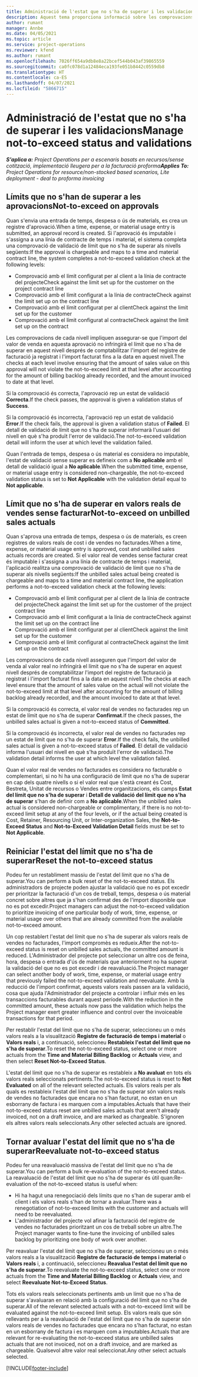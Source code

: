 ```yaml
---
title: Administració de l'estat que no s'ha de superar i les validacions
description: Aquest tema proporciona informació sobre les comprovacions de límits que no s'han d'excedir realitzades al Project Operations.
author: rumant
manager: Annbe
ms.date: 04/05/2021
ms.topic: article
ms.service: project-operations
ms.reviewer: kfend
ms.author: rumant
ms.openlocfilehash: 7026ff654a9db8e8a22bcef544b043af39865559
ms.sourcegitcommit: ca0fc078d1a12484eca193fe051b8442c0559db8
ms.translationtype: HT
ms.contentlocale: ca-ES
ms.lasthandoff: 04/07/2021
ms.locfileid: "5866715"
---
```

# <a name="manage-not-to-exceed-status-and-validations"></a><span data-ttu-id="7e9aa-103">Administració de l'estat que no s'ha de superar i les validacions</span><span class="sxs-lookup"><span data-stu-id="7e9aa-103">Manage not-to-exceed status and validations</span></span> 

<span data-ttu-id="7e9aa-104">_**S'aplica a:** Project Operations per a escenaris basats en recursos/sense cotització, implementació lleugera per a la facturació proforma_</span><span class="sxs-lookup"><span data-stu-id="7e9aa-104">_**Applies To:** Project Operations for resource/non-stocked based scenarios, Lite deployment - deal to proforma invoicing_</span></span>

## <a name="not-to-exceed-on-approvals"></a><span data-ttu-id="7e9aa-105">Límits que no s'han de superar a les aprovacions</span><span class="sxs-lookup"><span data-stu-id="7e9aa-105">Not-to-exceed on approvals</span></span>

<span data-ttu-id="7e9aa-106">Quan s'envia una entrada de temps, despesa o ús de materials, es crea un registre d'aprovació.</span><span class="sxs-lookup"><span data-stu-id="7e9aa-106">When a time, expense, or material usage entry is submitted, an approval record is created.</span></span> <span data-ttu-id="7e9aa-107">Si l'aprovació és imputable i s'assigna a una línia de contracte de temps i material, el sistema completa una comprovació de validació de límit que no s'ha de superar als nivells següents:</span><span class="sxs-lookup"><span data-stu-id="7e9aa-107">If the approval is chargeable and maps to a time and material contract line, the system completes a not-to-exceed validation check at the following levels:</span></span>

  - <span data-ttu-id="7e9aa-108">Comprovació amb el límit configurat per al client a la línia de contracte del projecte</span><span class="sxs-lookup"><span data-stu-id="7e9aa-108">Check against the limit set up for the customer on the project contract line</span></span>
  - <span data-ttu-id="7e9aa-109">Comprovació amb el límit configurat a la línia de contracte</span><span class="sxs-lookup"><span data-stu-id="7e9aa-109">Check against the limit set up on the contract line</span></span>
  - <span data-ttu-id="7e9aa-110">Comprovació amb el límit configurat per al client</span><span class="sxs-lookup"><span data-stu-id="7e9aa-110">Check against the limit set up for the customer</span></span>
  - <span data-ttu-id="7e9aa-111">Comprovació amb el límit configurat al contracte</span><span class="sxs-lookup"><span data-stu-id="7e9aa-111">Check against the limit set up on the contract</span></span>

<span data-ttu-id="7e9aa-112">Les comprovacions de cada nivell impliquen assegurar-se que l'import del valor de venda en aquesta aprovació no infringirà el límit que no s'ha de superar en aquest nivell després de comptabilitzar l'import del registre de facturació ja registrat i l'import facturat fins a la data en aquest nivell.</span><span class="sxs-lookup"><span data-stu-id="7e9aa-112">The checks at each level involve ensuring that the amount of sales value on this approval will not violate the not-to-exceed limit at that level after accounting for the amount of billing backlog already recorded, and the amount invoiced to date at that level.</span></span>

<span data-ttu-id="7e9aa-113">Si la comprovació és correcta, l'aprovació rep un estat de validació **Correcta**.</span><span class="sxs-lookup"><span data-stu-id="7e9aa-113">If the check passes, the approval is given a validation status of **Success**.</span></span>

<span data-ttu-id="7e9aa-114">Si la comprovació és incorrecta, l'aprovació rep un estat de validació **Error**.</span><span class="sxs-lookup"><span data-stu-id="7e9aa-114">If the check fails, the approval is given a validation status of **Failed**.</span></span> <span data-ttu-id="7e9aa-115">El detall de validació de límit que no s'ha de superar informarà l'usuari del nivell en què s'ha produït l'error de validació.</span><span class="sxs-lookup"><span data-stu-id="7e9aa-115">The not-to-exceed validation detail will inform the user at which level the validation failed.</span></span>

<span data-ttu-id="7e9aa-116">Quan l'entrada de temps, despesa o ús material es considera no imputable, l'estat de validació sense superar es defineix com a **No aplicable** amb el detall de validació igual a **No aplicable**.</span><span class="sxs-lookup"><span data-stu-id="7e9aa-116">When the submitted time, expense, or material usage entry is considered non-chargeable, the not-to-exceed validation status is set to **Not Applicable** with the validation detail equal to **Not applicable**.</span></span>

## <a name="not-to-exceed-on-unbilled-sales-actuals"></a><span data-ttu-id="7e9aa-117">Límit que no s'ha de superar en valors reals de vendes sense facturar</span><span class="sxs-lookup"><span data-stu-id="7e9aa-117">Not-to-exceed on unbilled sales actuals</span></span>

<span data-ttu-id="7e9aa-118">Quan s'aprova una entrada de temps, despesa o ús de materials, es creen registres de valors reals de cost i de vendes no facturades.</span><span class="sxs-lookup"><span data-stu-id="7e9aa-118">When a time, expense, or material usage entry is approved, cost and unbilled sales actuals records are created.</span></span> <span data-ttu-id="7e9aa-119">Si el valor real de vendes sense facturar creat és imputable i s'assigna a una línia de contracte de temps i material, l'aplicació realitza una comprovació de validació de límit que no s'ha de superar als nivells següents:</span><span class="sxs-lookup"><span data-stu-id="7e9aa-119">If the unbilled sales actual being created is chargeable and maps to a time and material contract line, the application performs a not-to-exceed validation check at the following levels:</span></span>

  - <span data-ttu-id="7e9aa-120">Comprovació amb el límit configurat per al client de la línia de contracte del projecte</span><span class="sxs-lookup"><span data-stu-id="7e9aa-120">Check against the limit set up for the customer of the project contract line</span></span>
  - <span data-ttu-id="7e9aa-121">Comprovació amb el límit configurat a la línia de contracte</span><span class="sxs-lookup"><span data-stu-id="7e9aa-121">Check against the limit set up on the contract line</span></span>
  - <span data-ttu-id="7e9aa-122">Comprovació amb el límit configurat per al client</span><span class="sxs-lookup"><span data-stu-id="7e9aa-122">Check against the limit set up for the customer</span></span>
  - <span data-ttu-id="7e9aa-123">Comprovació amb el límit configurat al contracte</span><span class="sxs-lookup"><span data-stu-id="7e9aa-123">Check against the limit set up on the contract</span></span>

<span data-ttu-id="7e9aa-124">Les comprovacions de cada nivell asseguren que l'import del valor de venda al valor real no infringirà el límit que no s'ha de superar en aquest nivell després de comptabilitzar l'import del registre de facturació ja registrat i l'import facturat fins a la data en aquest nivell.</span><span class="sxs-lookup"><span data-stu-id="7e9aa-124">The checks at each level ensure that the amount of sales value on the actual will not violate the not-to-exceed limit at that level after accounting for the amount of billing backlog already recorded, and the amount invoiced to date at that level.</span></span>

<span data-ttu-id="7e9aa-125">Si la comprovació és correcta, el valor real de vendes no facturades rep un estat de límit que no s'ha de superar **Confirmat**.</span><span class="sxs-lookup"><span data-stu-id="7e9aa-125">If the check passes, the unbilled sales actual is given a not-to-exceed status of **Committed**.</span></span>

<span data-ttu-id="7e9aa-126">Si la comprovació és incorrecta, el valor real de vendes no facturades rep un estat de límit que no s'ha de superar **Error**.</span><span class="sxs-lookup"><span data-stu-id="7e9aa-126">If the check fails, the unbilled sales actual is given a not-to-exceed status of **Failed**.</span></span> <span data-ttu-id="7e9aa-127">El detall de validació informa l'usuari del nivell en què s'ha produït l'error de validació.</span><span class="sxs-lookup"><span data-stu-id="7e9aa-127">The validation detail informs the user at which level the validation failed.</span></span>

<span data-ttu-id="7e9aa-128">Quan el valor real de vendes no facturades es considera no facturable o complementari, si no hi ha una configuració de límit que no s'ha de superar en cap dels quatre nivells o si el valor real que s'està creant és Cost, Bestreta, Unitat de recursos o Vendes entre organitzacions, els camps **Estat del límit que no s'ha de superar** i **Detall de validació del límit que no s'ha de superar** s'han de definir com a **No aplicable**.</span><span class="sxs-lookup"><span data-stu-id="7e9aa-128">When the unbilled sales actual is considered non-chargeable or complimentary, if there is no not-to-exceed limit setup at any of the four levels, or if the actual being created is Cost, Retainer, Resourcing Unit, or Inter-organization Sales, the **Not-to-Exceed Status** and **Not-to-Exceed Validation Detail** fields must be set to **Not Applicable**.</span></span>

## <a name="reset-the-not-to-exceed-status"></a><span data-ttu-id="7e9aa-129">Reiniciar l'estat del límit que no s'ha de superar</span><span class="sxs-lookup"><span data-stu-id="7e9aa-129">Reset the not-to-exceed status</span></span>

<span data-ttu-id="7e9aa-130">Podeu fer un restabliment massiu de l'estat del límit que no s'ha de superar.</span><span class="sxs-lookup"><span data-stu-id="7e9aa-130">You can perform a bulk reset of the not-to-exceed status.</span></span> <span data-ttu-id="7e9aa-131">Els administradors de projecte poden ajustar la validació que no es pot excedir per prioritzar la facturació d'un cos de treball, temps, despesa o ús material concret sobre altres que ja s'han confirmat des de l'import disponible que no es pot excedir.</span><span class="sxs-lookup"><span data-stu-id="7e9aa-131">Project managers can adjust the not-to-exceed validation to prioritize invoicing of one particular body of work, time, expense, or material usage over others that are already committed from the available not-to-exceed amount.</span></span>

<span data-ttu-id="7e9aa-132">Un cop restablert l'estat del límit que no s'ha de superar als valors reals de vendes no facturades, l'import compromès es redueix.</span><span class="sxs-lookup"><span data-stu-id="7e9aa-132">After the not-to-exceed status is reset on unbilled sales actuals, the committed amount is reduced.</span></span> <span data-ttu-id="7e9aa-133">L'Administrador del projecte pot seleccionar un altre cos de feina, hora, despesa o entrada d'ús de materials que anteriorment no ha superat la validació del que no es pot excedir i de reavaluació.</span><span class="sxs-lookup"><span data-stu-id="7e9aa-133">The Project manager can select another body of work, time, expense, or material usage entry that previously failed the not-to-exceed validation and reevaluate.</span></span> <span data-ttu-id="7e9aa-134">Amb la reducció de l'import confirmat, aquests valors reals passen ara la validació, cosa que ajuda l'Administrador del projecte a controlar i influir més en les transaccions facturables durant aquest període.</span><span class="sxs-lookup"><span data-stu-id="7e9aa-134">With the reduction in the committed amount, these actuals now pass the validation which helps the Project manager exert greater influence and control over the invoiceable transactions for that period.</span></span>

<span data-ttu-id="7e9aa-135">Per restablir l'estat del límit que no s'ha de superar, seleccioneu un o més valors reals a la visualització **Registre de facturació de temps i material** o **Valors reals** i, a continuació, seleccioneu **Restableix l'estat del límit que no s'ha de superar**.</span><span class="sxs-lookup"><span data-stu-id="7e9aa-135">To reset the not-to-exceed status, select one or more actuals from the **Time and Material Billing Backlog** or **Actuals** view, and then select **Reset Not-to-Exceed Status**.</span></span>

<span data-ttu-id="7e9aa-136">L'estat del límit que no s'ha de superar es restableix a **No avaluat** en tots els valors reals seleccionats pertinents.</span><span class="sxs-lookup"><span data-stu-id="7e9aa-136">The not-to-exceed status is reset to **Not Evaluated** on all of the relevant selected actuals.</span></span> <span data-ttu-id="7e9aa-137">Els valors reals per als quals es restableix l'estat del límit que no s'ha de superar són valors reals de vendes no facturades que encara no s'han facturat, no estan en un esborrany de factura i es marquen com a imputables.</span><span class="sxs-lookup"><span data-stu-id="7e9aa-137">Actuals that have their not-to-exceed status reset are unbilled sales actuals that aren't already invoiced, not on a draft invoice, and are marked as chargeable.</span></span> <span data-ttu-id="7e9aa-138">S'ignoren els altres valors reals seleccionats.</span><span class="sxs-lookup"><span data-stu-id="7e9aa-138">Any other selected actuals are ignored.</span></span>

## <a name="reevaluate-not-to-exceed-status"></a><span data-ttu-id="7e9aa-139">Tornar avaluar l'estat del límit que no s'ha de superar</span><span class="sxs-lookup"><span data-stu-id="7e9aa-139">Reevaluate not-to-exceed status</span></span>

<span data-ttu-id="7e9aa-140">Podeu fer una reavaluació massiva de l'estat del límit que no s'ha de superar.</span><span class="sxs-lookup"><span data-stu-id="7e9aa-140">You can perform a bulk re-evaluation of the not-to-exceed status.</span></span> <span data-ttu-id="7e9aa-141">La reavaluació de l'estat del límit que no s'ha de superar és útil quan:</span><span class="sxs-lookup"><span data-stu-id="7e9aa-141">Re-evaluation of the not-to-exceed status is useful when:</span></span>

  - <span data-ttu-id="7e9aa-142">Hi ha hagut una renegociació dels límits que no s'han de superar amb el client i els valors reals s'han de tornar a avaluar.</span><span class="sxs-lookup"><span data-stu-id="7e9aa-142">There was a renegotiation of not-to-exceed limits with the customer and actuals will need to be reevaluated.</span></span>
  - <span data-ttu-id="7e9aa-143">L'administrador del projecte vol afinar la facturació del registre de vendes no facturades prioritzant un cos de treball sobre un altre.</span><span class="sxs-lookup"><span data-stu-id="7e9aa-143">The Project manager wants to fine-tune the invoicing of unbilled sales backlog by prioritizing one body of work over another.</span></span>

<span data-ttu-id="7e9aa-144">Per reavaluar l'estat del límit que no s'ha de superar, seleccioneu un o més valors reals a la visualització **Registre de facturació de temps i material** o **Valors reals** i, a continuació, seleccioneu **Reavalua l'estat del límit que no s'ha de superar**.</span><span class="sxs-lookup"><span data-stu-id="7e9aa-144">To reevaluate the not-to-exceed status, select one or more actuals from the **Time and Material Billing Backlog** or **Actuals** view, and select **Reevaluate Not-to-Exceed Status**.</span></span>

<span data-ttu-id="7e9aa-145">Tots els valors reals seleccionats pertinents amb un límit que no s'ha de superar s'avaluaran en relació amb la configuració del límit que no s'ha de superar.</span><span class="sxs-lookup"><span data-stu-id="7e9aa-145">All of the relevant selected actuals with a not-to-exceed limit will be evaluated against the not-to-exceed limit setup.</span></span> <span data-ttu-id="7e9aa-146">Els valors reals que són rellevants per a la reavaluació de l'estat del límit que no s'ha de superar són valors reals de vendes no facturades que encara no s'han facturat, no estan en un esborrany de factura i es marquen com a imputables.</span><span class="sxs-lookup"><span data-stu-id="7e9aa-146">Actuals that are relevant for re-evaluating the not-to-exceed status are unbilled sales actuals that are not invoiced, not on a draft invoice, and are marked as chargeable.</span></span> <span data-ttu-id="7e9aa-147">Qualsevol altre valor real seleccionat.</span><span class="sxs-lookup"><span data-stu-id="7e9aa-147">Any other select actuals selected.</span></span>


[!INCLUDE[footer-include](../../includes/footer-banner.md)]
